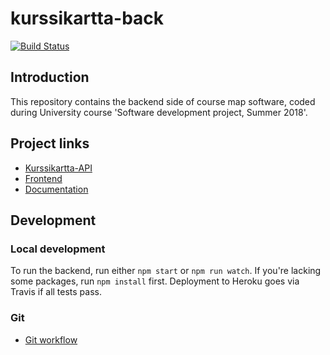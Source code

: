 # kurssikartta-back
[![Build Status](https://travis-ci.org/kurssikartta-ohtuprojekti/kurssikartta-back.svg?branch=master)](https://travis-ci.org/kurssikartta-ohtuprojekti/kurssikartta-back)

## Introduction

This repository contains the backend side of course map software, coded during University course 'Software development project, Summer 2018'.

## Project links
* [Kurssikartta-API](https://kurssikartta-backend.herokuapp.com/)
* [Frontend](https://github.com/kurssikartta-ohtuprojekti/kurssikartta-front)
* [Documentation](https://github.com/kurssikartta-ohtuprojekti/kurssikartta-front#documentation)

## Development

### Local development

To run the backend, run either `npm start` or `npm run watch`. If you're lacking some packages, run `npm install` first. Deployment to Heroku goes via Travis if all tests pass.

### Git
* [Git workflow](https://github.com/kurssikartta-ohtuprojekti/kurssikartta-front#git-workflow)
